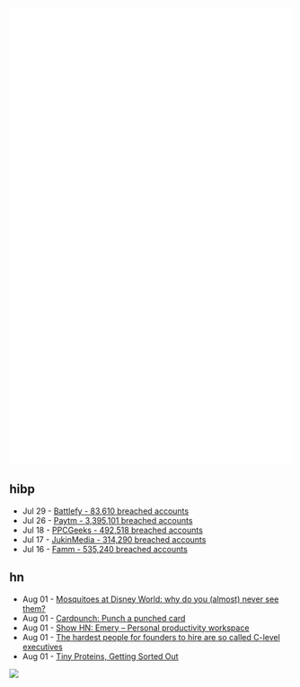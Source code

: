 ![Metrics](https://raw.githubusercontent.com/phixion/phixion/master/metrics.svg)

## hibp

<!--
for https://github.com/phixion/phixion/blob/main/.github/workflows/feeds.yml
-->
<!--START_SECTION:haveibeenpwnd-->
- Jul 29 - [Battlefy - 83,610 breached accounts](https://haveibeenpwned.com/PwnedWebsites#Battlefy)
- Jul 26 - [Paytm - 3,395,101 breached accounts](https://haveibeenpwned.com/PwnedWebsites#Paytm)
- Jul 18 - [PPCGeeks - 492,518 breached accounts](https://haveibeenpwned.com/PwnedWebsites#PPCGeeks)
- Jul 17 - [JukinMedia - 314,290 breached accounts](https://haveibeenpwned.com/PwnedWebsites#JukinMedia)
- Jul 16 - [Famm - 535,240 breached accounts](https://haveibeenpwned.com/PwnedWebsites#Famm)
<!--END_SECTION:haveibeenpwnd-->

## hn

<!--
for https://github.com/phixion/phixion/blob/main/.github/workflows/feeds.yml
-->
<!--START_SECTION:hn-->
- Aug 01 - [Mosquitoes at Disney World: why do you (almost) never see them?](https://mousetrack.co.uk/blog/mosquitoes-at-disney-why-do-you-almost-never-see-them/)
- Aug 01 - [Cardpunch: Punch a punched card](http://www.kloth.net/services/cardpunch.php)
- Aug 01 - [Show HN: Emery – Personal productivity workspace](https://emery.to/)
- Aug 01 - [The hardest people for founders to hire are so called C-level executives](https://twitter.com/paulg/status/1554205020907720704)
- Aug 01 - [Tiny Proteins, Getting Sorted Out](https://www.science.org/content/blog-post/tiny-proteins-getting-sorted-out)
<!--END_SECTION:hn-->

<!--
for https://yhype.me
-->
![](https://hit.yhype.me/github/profile?user_id=13013670)
